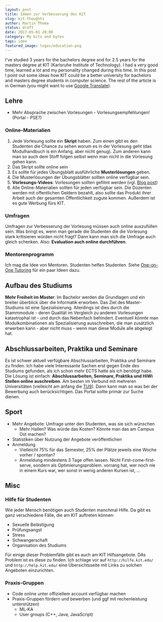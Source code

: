 ```yaml
---
layout: post
title: Ideen zur Verbesserung des KIT
slug: kit-thoughts
author: Martin Thoma
status: draft
date: 2017-05-01 20:00
category: My bits and bytes
tags: idee
featured_image: logos/education.png
---
```

I've studied 3 years for the bachelors degree and for 2.5 years for the masters
degree at KIT (Karlsruhe Institute of Technology). I had a very good time,
learned a lot and my personality changed during this time. In this post I point
out some ideas how KIT could be a better university for bachelors and masters
degree students in computer science. The rest of the article is in German
(you might want to use <a href="https://translate.google.com/">Google Translate</a>).


## Lehre

* Mehr Absprache zwischen Vorlesungen - Vorlesungsempfehlungen! (Portal - PSE?)

### Online-Materialien

1. Jede Vorlesung sollte ein **Skript** haben. Zum einen gibt es den Studenten
   die Chance zu sehen worum es in der Vorlesung geht (das Modulhandbuch is ein
   Anfang, aber nicht genug). Zum anderen kann man so auch dem Stoff folgen
   selbst wenn man nicht in die Vorlesung gehen kann.
2. Das Skript sollte online sein
3. Es sollte für jedes Übungsblatt ausführliche **Musterlösungen** geben.
4. Die Musterlösungen der Übungsblätter sollten online verfügbar sein.
5. **Vorlesungs-Videos**: Vorlesungen sollten gefilmt werden (vgl. [Blog post](https://martin-thoma.com/lectures-on-youtube/))
6. Alle Online-Materialien sollten für jeden verfügbar sein. Die Dozenten
   werden mit offentlichen Geldern bezahlt, also sollte das Produkt ihrer
   Arbeit auch der gesamten Öffentlichkeit zugute kommen. Außerdem ist es gute
   Werbung fürs KIT.

### Umfragen
Umfragen zur Verbesserung der Vorlesung müssen auch online auszufüllen sein.
Was bringt es, wenn man gerade die Studenten die die Vorlesung stark
kritisieren würden nicht fragt? Dann kann man sich die Umfrage auch gleich
schenken. Also: **Evaluation auch online durchführen**.


### Mentorenprogramm
Ich mag die Idee von Mentoren. Studenten helfen Studenten. Siehe [One-on-One Tutoring](https://martin-thoma.com/one-on-one-tutoring/) für ein paar Ideen dazu.


## Aufbau des Studiums

**Mehr Freiheit im Master**: Im Bachelor werden die Grundlagen und ein breiter
überblick über die Informatik erworben. Das Ziel des Master-Studiums ist eine
Spezialisierung. Allerdings ist dies durch die Stammmodule - deren Qualität im
Vergleich zu anderen Vorlesungen katastrophal ist - und durch das Nebenfach
behindert. Eventuell könnte man Modulkombinationen als Spezialisierung
ausschreiben, die man zusätzlich erwerben kann - aber nicht muss - wenn man
diese Module alle abgelegt hat.

## Abschlussarbeiten, Praktika und Seminare

Es ist schwer aktuell verfügbare Abschlussarbeiten, Praktika und Seminare zu
finden. Ich habe viele Interessante Sachen erst gegen Ende des Studiums
gefunden, als ich schon mehr ECTS hatte als ich benötigt habe. Die Lösung ist
einfach: **Abschlussarbeiten, Seminare, Praktika und HiWi Stellen online auschreiben**.
Am besten im Verbund mit mehreren Universitäten (vielleicht am anfang die [TU9](https://de.wikipedia.org/wiki/TU9)).
Dann kann man so was bei der Bewerbung auch berücksichtigen. Das Portal sollte
primär zur Suche dienen.

## Sport
* Mehr Angebote: Umfrage unter den Studenten, was sie sich wünschen
    * Mehr Hallen? Was würde das Kosten? Könnte man das am Campus Ost machen?
* Statistiken über Nutzung der Angebote veröffentlichen
* Anmeldung
    * Vielleicht 75% für das Semester, 25% der Plätze jeweils eine Woche vorher
      / spontan?
    * Anmeldung mindestens 3 Tage offen lassen. Nicht First-come-first-serve,
      sondern als Optimierungsproblem. vorrang hat, wer noch nie in einem Kurs
      war, wer sonst in wenig anderen Kursen ist, ...

## Misc

### Hilfe für Studenten

Wie jeder Mensch benötigen auch Studenten manchmal Hilfe. Da gibt es ganz
verschiedene Fälle, die am KIT auftreten können:

* Sexuelle Belästigung
* Prüfungsangst
* Stress
* Schwangerschaft
* Organisation des Studiums

Für einige dieser Problemfälle gibt es auch am KIT Hilfsangebote. DAs Problem
ist es diese zu finden. Ich schlage vor auf `http://hilfe.kit.edu/` und
`http://help.kit.edu/` eine Übersichtsseite mit Links zu solchen Angeboten
einzurichten.


### Praxis-Gruppen

* Code online unter offiziellem account verfügbar machen
* Praxis-Gruppen fördern und bewerben (und ggf mit rechenleistung unterstützen)
    * ML-KA
    * User groups (C++, Java, JavaScript)
